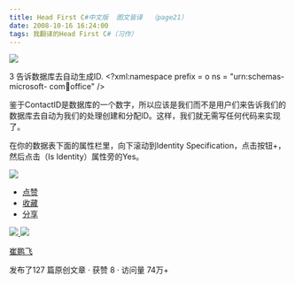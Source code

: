 ```yaml
---
title: Head First C#中文版  图文皆译  （page21）
date: 2008-10-16 16:24:00
tags: 我翻译的Head First C#（习作）
---
```

![](https://p-blog.csdn.net/images/p_blog_csdn_net/cuipengfei1/EntryImages/20081016/%E6%88%AA%E5%9B%BE00.jpg)

3  告诉数据库去自动生成ID.  <?xml:namespace prefix = o ns = "urn:schemas-microsoft-
com:office:office" />

鉴于ContactID是数据库的一个数字，所以应该是我们而不是用户们来告诉我们的数据库去自动为我们的处理创建和分配ID。这样，我们就无需写任何代码来实现了。

在你的数据表下面的属性栏里，向下滚动到Identity Specification，点击按钮+，然后点击（Is Identity）属性旁的Yes。

![](https://p-blog.csdn.net/images/p_blog_csdn_net/cuipengfei1/EntryImages/20081016/%E6%88%AA%E5%9B%BE01.jpg)

  * [ 点赞  ](javascript:;)
  * [ 收藏  ](javascript:;)
  * [ 分享 ](javascript:;)

[ ![](https://profile.csdnimg.cn/5/2/5/3_cuipengfei1)
![](https://g.csdnimg.cn/static/user-reg-year/1x/11.png)
](https://blog.csdn.net/cuipengfei1)

[ 崔鹏飞 ](https://blog.csdn.net/cuipengfei1)

发布了127 篇原创文章  ·  获赞 8  ·  访问量 74万+

